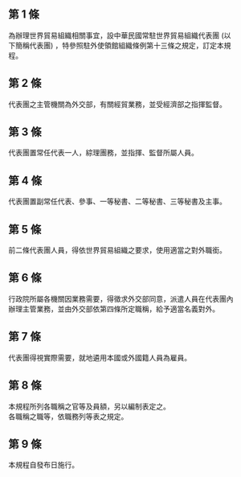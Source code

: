 第 1 條
-------
為辦理世界貿易組織相關事宜，設中華民國常駐世界貿易組織代表團 (以  
下簡稱代表團) ，特參照駐外使領館組織條例第十三條之規定，訂定本規  
程。

第 2 條
-------
代表團之主管機關為外交部，有關經貿業務，並受經濟部之指揮監督。

第 3 條
-------
代表團置常任代表一人，綜理團務，並指揮、監督所屬人員。

第 4 條
-------
代表團置副常任代表、參事、一等秘書、二等秘書、三等秘書及主事。

第 5 條
-------
前二條代表團人員，得依世界貿易組織之要求，使用適當之對外職銜。

第 6 條
-------
行政院所屬各機關因業務需要，得徵求外交部同意，派遣人員在代表團內  
辦理主管業務，並由外交部依第四條所定職稱，給予適當名義對外。

第 7 條
-------
代表團得視實際需要，就地遴用本國或外國籍人員為雇員。

第 8 條
-------
本規程所列各職稱之官等及員額，另以編制表定之。  
各職稱之職等，依職務列等表之規定。

第 9 條
-------
本規程自發布日施行。

